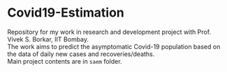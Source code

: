 # Covid19-Estimation
Repository for my work in research and development project with Prof. Vivek S. Borkar, IIT Bombay. <br>
The work aims to predict the asymptomatic Covid-19 population based on the data of daily new cases and recoveries/deaths. <br>
Main project contents are in `saem` folder. 

